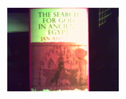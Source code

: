 <p align="center">
  <img src="https://github.com/stan-alam/philosophy/blob/develop/Atenism/searchForGodEgypt/images/PICT0190.JPG" width="50%" height="50%">
</p>
